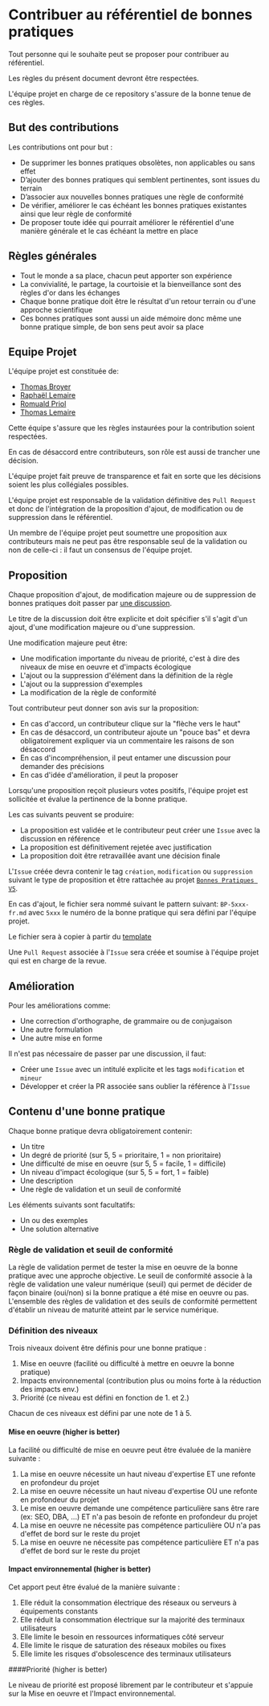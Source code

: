 # Contribuer au référentiel de bonnes pratiques

Tout personne qui le souhaite peut se proposer pour contribuer au référentiel.

Les règles du présent document devront être respectées.

L'équipe projet en charge de ce repository s'assure de la bonne tenue de ces règles.

## But des contributions

Les contributions ont pour but :

- De supprimer les bonnes pratiques obsolètes, non applicables ou sans effet
- D’ajouter des bonnes pratiques qui semblent pertinentes, sont issues du terrain
- D’associer aux nouvelles bonnes pratiques une règle de conformité
- De vérifier, améliorer le cas échéant les bonnes pratiques existantes ainsi que leur règle de conformité
- De proposer toute idée qui pourrait améliorer le référentiel d'une manière générale et le cas échéant la mettre en place

## Règles générales

- Tout le monde a sa place, chacun peut apporter son expérience
- La convivialité, le partage, la courtoisie et la bienveillance sont des règles d'or dans les échanges
- Chaque bonne pratique doit être le résultat d'un retour terrain ou d'une approche scientifique
- Ces bonnes pratiques sont aussi un aide mémoire donc même une bonne pratique simple, de bon sens peut avoir sa place

## Equipe Projet

L'équipe projet est constituée de:

- [Thomas Broyer](https://github.com/tbroyer)
- [Raphaël Lemaire](https://github.com/rlemaire)
- [Romuald Priol](https://github.com/DocRoms)
- [Thomas Lemaire](https://github.com/ACTLEM)

Cette équipe s'assure que les règles instaurées pour la contribution soient respectées.

En cas de désaccord entre contributeurs, son rôle est aussi de trancher une décision.

L'équipe projet fait preuve de transparence et fait en sorte que les décisions soient les plus collégiales possibles.

L'équipe projet est responsable de la validation définitive des `Pull Request` et donc de l'intégration de la proposition d'ajout, de modification ou de suppression dans le référentiel.

Un membre de l'équipe projet peut soumettre une proposition aux contributeurs mais ne peut pas être responsable seul de la validation ou non de celle-ci : il faut un consensus de l'équipe projet.

## Proposition

Chaque proposition d'ajout, de modification majeure ou de suppression de bonnes pratiques doit passer par [une discussion](https://github.com/cnumr/best-practices/discussions/categories/bonnes-pratiques).

Le titre de la discussion doit être explicite et doit spécifier s'il s'agit d'un ajout, d'une modification majeure ou d'une suppression.

Une modification majeure peut être:

- Une modification importante du niveau de priorité, c'est à dire des niveaux de mise en oeuvre et d'impacts écologique
- L'ajout ou la suppression d'élément dans la définition de la règle
- L'ajout ou la suppression d'exemples
- La modification de la règle de conformité

Tout contributeur peut donner son avis sur la proposition:

- En cas d'accord, un contributeur clique sur la "flèche vers le haut"
- En cas de désaccord, un contributeur ajoute un "pouce bas" et devra obligatoirement expliquer via un commentaire les raisons de son désaccord
- En cas d'incompréhension, il peut entamer une discussion pour demander des précisions
- En cas d'idée d'amélioration, il peut la proposer

Lorsqu'une proposition reçoit plusieurs votes positifs, l'équipe projet est sollicitée et évalue la pertinence de la bonne pratique.

Les cas suivants peuvent se produire:

- La proposition est validée et le contributeur peut créer une `Issue` avec la discussion en référence
- La proposition est définitivement rejetée avec justification
- La proposition doit être retravaillée avant une décision finale

L'`Issue` créée devra contenir le tag `création`, `modification` ou `suppression` suivant le type de proposition et être rattachée au projet [`Bonnes Pratiques V5`](https://github.com/cnumr/best-practices/projects/2).

En cas d'ajout, le fichier sera nommé suivant le pattern suivant: `BP-5xxx-fr.md` avec `5xxx` le numéro de la bonne pratique qui sera défini par l'équipe projet.

Le fichier sera à copier à partir du [template](./resources/BP_xxxx_fr.md)

Une `Pull Request` associée à l'`Issue` sera créée et soumise à l'équipe projet qui est en charge de la revue.

## Amélioration

Pour les améliorations comme:

- Une correction d'orthographe, de grammaire ou de conjugaison
- Une autre formulation
- Une autre mise en forme

Il n'est pas nécessaire de passer par une discussion, il faut:

- Créer une `Issue` avec un intitulé explicite et les tags `modification` et `mineur`
- Développer et créer la PR associée sans oublier la référence à l'`Issue`

## Contenu d'une bonne pratique

Chaque bonne pratique devra obligatoirement contenir:

- Un titre
- Un degré de priorité (sur 5, 5 = prioritaire, 1 = non prioritaire)
- Une difficulté de mise en oeuvre (sur 5, 5 = facile, 1 = difficile)
- Un niveau d'impact écologique (sur 5, 5 = fort, 1 = faible)
- Une description
- Une règle de validation et un seuil de conformité

Les éléments suivants sont facultatifs:

- Un ou des exemples
- Une solution alternative

### Règle de validation et seuil de conformité

La règle de validation permet de tester la mise en oeuvre de la bonne pratique avec une approche objective.
Le seuil de conformité associe à la règle de validation une valeur numérique (seuil) qui permet de décider de façon binaire (oui/non) si la bonne pratique a été mise en oeuvre ou pas.
L'ensemble des règles de validation et des seuils de conformité permettent d'établir un niveau de maturité atteint par le service numérique.

### Définition des niveaux

Trois niveaux doivent être définis pour une bonne pratique :
1. Mise en oeuvre (facilité ou difficulté à mettre en oeuvre la bonne pratique)
2. Impacts environnemental (contribution plus ou moins forte à la réduction des impacts env.)
3. Priorité (ce niveau est défini en fonction de 1. et 2.)

Chacun de ces niveaux est défini par une note de 1 à 5.

#### Mise en oeuvre (higher is better)
   
La facilité ou difficulté de mise en oeuvre peut être évaluée de la manière suivante :

1. La mise en oeuvre nécessite un haut niveau d'expertise ET une refonte en profondeur du projet
2. La mise en oeuvre nécessite un haut niveau d'expertise OU une refonte en profondeur du projet
3. Le mise en oeuvre demande une compétence particulière sans être rare (ex: SEO, DBA, ...) ET n'a pas besoin de refonte en profondeur du projet
4. La mise en oeuvre ne nécessite pas compétence particulière OU n'a pas d'effet de bord sur le reste du projet
5. La mise en oeuvre ne nécessite pas compétence particulière ET n'a pas d'effet de bord sur le reste du projet

#### Impact environnemental (higher is better)

Cet apport peut être évalué de la manière suivante :

1. Elle réduit la consommation électrique des réseaux ou serveurs à équipements constants
2. Elle réduit la consommation électrique sur la majorité des terminaux utilisateurs
3. Elle limite le besoin en ressources informatiques côté serveur
4. Elle limite le risque de saturation des réseaux mobiles ou fixes
5. Elle limite les risques d'obsolescence des terminaux utilisateurs

####Priorité (higher is better)

Le niveau de priorité est proposé librement par le contributeur et s'appuie sur la Mise en oeuvre et l'Impact environnemental.
